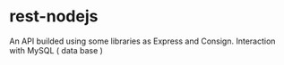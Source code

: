 # rest-nodejs

An API builded using some libraries as Express and Consign.
Interaction with MySQL ( data base )
